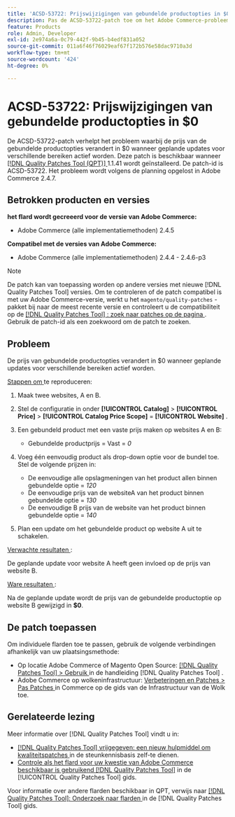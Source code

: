 ```yaml
---
title: 'ACSD-53722: Prijswijzigingen van gebundelde productopties in $0'
description: Pas de ACSD-53722-patch toe om het Adobe Commerce-probleem op te lossen waarbij de prijs van de gebundelde productopties verandert in $0 wanneer geplande updates voor verschillende bereiken actief worden.
feature: Products
role: Admin, Developer
exl-id: 2e974a6a-0c79-442f-9b45-b4edf831a052
source-git-commit: 011a6f46f76029eaf67f172b576e58dac9710a3d
workflow-type: tm+mt
source-wordcount: '424'
ht-degree: 0%

---
```


# ACSD-53722: Prijswijzigingen van gebundelde productopties in $0

De ACSD-53722-patch verhelpt het probleem waarbij de prijs van de gebundelde productopties verandert in $0 wanneer geplande updates voor verschillende bereiken actief worden. Deze patch is beschikbaar wanneer [[!DNL Quality Patches Tool (QPT)] ](https://experienceleague.adobe.com/en/docs/commerce-operations/tools/quality-patches-tool/quality-patches-tool-to-self-serve-quality-patches) 1.1.41 wordt geïnstalleerd. De patch-id is ACSD-53722. Het probleem wordt volgens de planning opgelost in Adobe Commerce 2.4.7.

## Betrokken producten en versies

**het flard wordt gecreeerd voor de versie van Adobe Commerce:**

* Adobe Commerce (alle implementatiemethoden) 2.4.5

**Compatibel met de versies van Adobe Commerce:**

* Adobe Commerce (alle implementatiemethoden) 2.4.4 - 2.4.6-p3

>[!NOTE]
>
>De patch kan van toepassing worden op andere versies met nieuwe [!DNL Quality Patches Tool] versies. Om te controleren of de patch compatibel is met uw Adobe Commerce-versie, werkt u het `magento/quality-patches` -pakket bij naar de meest recente versie en controleert u de compatibiliteit op de [[!DNL Quality Patches Tool] : zoek naar patches op de pagina ](https://experienceleague.adobe.com/tools/commerce-quality-patches/index.html) . Gebruik de patch-id als een zoekwoord om de patch te zoeken.

## Probleem

De prijs van gebundelde productopties verandert in $0 wanneer geplande updates voor verschillende bereiken actief worden.

<u> Stappen om </u> te reproduceren:

1. Maak twee websites, A en B.
1. Stel de configuratie in onder **[!UICONTROL Catalog]** > **[!UICONTROL Price]** > **[!UICONTROL Catalog Price Scope]** = **[!UICONTROL Website]** .
1. Een gebundeld product met een vaste prijs maken op websites A en B:

   * Gebundelde productprijs = Vast = *0*

1. Voeg één eenvoudig product als drop-down optie voor de bundel toe. Stel de volgende prijzen in:

   * De eenvoudige alle opslagmeningen van het product allen binnen gebundelde optie = *120*
   * De eenvoudige prijs van de websiteA van het product binnen gebundelde optie = *130*
   * De eenvoudige B prijs van de website van het product binnen gebundelde optie = *140*

1. Plan een update om het gebundelde product op website A uit te schakelen.

<u> Verwachte resultaten </u>:

De geplande update voor website A heeft geen invloed op de prijs van website B.

<u> Ware resultaten </u>:

Na de geplande update wordt de prijs van de gebundelde productoptie op website B gewijzigd in **$0**.

## De patch toepassen

Om individuele flarden toe te passen, gebruik de volgende verbindingen afhankelijk van uw plaatsingsmethode:

* Op locatie Adobe Commerce of Magento Open Source: [[!DNL Quality Patches Tool] > Gebruik ](/help/tools/quality-patches-tool/usage.md) in de handleiding [!DNL Quality Patches Tool] .
* Adobe Commerce op wolkeninfrastructuur: [ Verbeteringen en Patches > Pas Patches ](https://experienceleague.adobe.com/docs/commerce-cloud-service/user-guide/develop/upgrade/apply-patches.html) in Commerce op de gids van de Infrastructuur van de Wolk toe.

## Gerelateerde lezing

Meer informatie over [!DNL Quality Patches Tool] vindt u in:

* [[!DNL Quality Patches Tool]  vrijgegeven: een nieuw hulpmiddel om kwaliteitspatches ](https://experienceleague.adobe.com/en/docs/commerce-operations/tools/quality-patches-tool/quality-patches-tool-to-self-serve-quality-patches) in de steunkennisbasis zelf-te dienen.
* [ Controle als het flard voor uw kwestie van Adobe Commerce beschikbaar is gebruikend  [!DNL Quality Patches Tool]](/help/tools/quality-patches-tool/patches-available-in-qpt/check-patch-for-magento-issue-with-magento-quality-patches.md) in de [!UICONTROL Quality Patches Tool] gids.


Voor informatie over andere flarden beschikbaar in QPT, verwijs naar [[!DNL Quality Patches Tool]: Onderzoek naar flarden ](https://experienceleague.adobe.com/tools/commerce-quality-patches/index.html) in de [!DNL Quality Patches Tool] gids.
